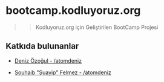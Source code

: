 # bootcamp.kodluyoruz.org

>> Kodluyoruz.org için Geliştirilen BootCamp Projesi

## Katkıda bulunanlar

* [Deniz Özoğul - /atomdeniz](https://www.github.com/atomdeniz)


* [Souhaib "Şuayip" Felmez - /atomdeniz](https://www.github.com/0x00000078)


